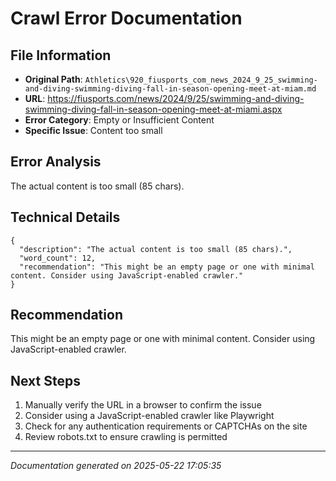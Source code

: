 # Crawl Error Documentation

## File Information
- **Original Path**: `Athletics\920_fiusports_com_news_2024_9_25_swimming-and-diving-swimming-diving-fall-in-season-opening-meet-at-miam.md`
- **URL**: https://fiusports.com/news/2024/9/25/swimming-and-diving-swimming-diving-fall-in-season-opening-meet-at-miami.aspx
- **Error Category**: Empty or Insufficient Content
- **Specific Issue**: Content too small

## Error Analysis
The actual content is too small (85 chars).

## Technical Details
```
{
  "description": "The actual content is too small (85 chars).",
  "word_count": 12,
  "recommendation": "This might be an empty page or one with minimal content. Consider using JavaScript-enabled crawler."
}
```

## Recommendation
This might be an empty page or one with minimal content. Consider using JavaScript-enabled crawler.

## Next Steps
1. Manually verify the URL in a browser to confirm the issue
2. Consider using a JavaScript-enabled crawler like Playwright
3. Check for any authentication requirements or CAPTCHAs on the site
4. Review robots.txt to ensure crawling is permitted

---
*Documentation generated on 2025-05-22 17:05:35*
